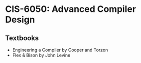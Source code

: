 # CIS-6050: Advanced Compiler Design

## Textbooks
+ Engineering a Compiler by Cooper and Torzon
+ Flex & Bison by John Levine
